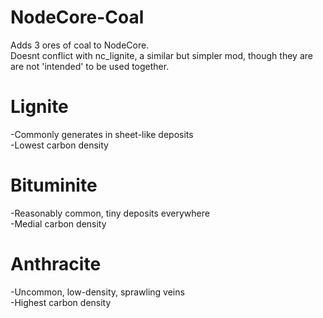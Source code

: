 # NodeCore-Coal
Adds 3 ores of coal to NodeCore.    
Doesnt conflict with nc_lignite, a similar but simpler mod, though they are are not 'intended' to be used together.
# Lignite
-Commonly generates in sheet-like deposits  
-Lowest carbon density
# Bituminite
-Reasonably common, tiny deposits everywhere  
-Medial carbon density
# Anthracite
-Uncommon, low-density, sprawling veins   
-Highest carbon density
